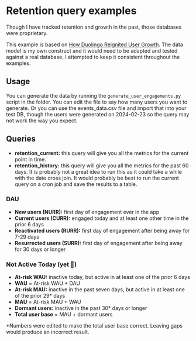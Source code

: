 # Retention query examples

Though I have tracked retention and growth in the past, those databases were proprietary.

This example is based on [How Duolingo Reignited User Growth](https://www.lennysnewsletter.com/p/how-duolingo-reignited-user-growth). The data model is my own construct and it would need to be adapted and tested against a real database, I attempted to keep it consistent throughout the examples.

## Usage
You can generate the data by running the `generate_user_engagements.py` script in the folder. You can edit the file to say how many users you want to generate. Or you can use the events_data.csv file and import that into your test DB, though the users were generated on 2024-02-23 so the query may not work the way you expect.

## Queries
- **retention_current:** this query will give you all the metrics for the current point in time.
- **retention_history:** this query will give you all the metrics for the past 60 days. It is probably not a great idea to run this as it could take a while with the date cross join. It would probably be best to run the current query on a cron job and save the results to a table.

### DAU
- **New users (NURR):** first day of engagement ever in the app
- **Current users (CURR):** engaged today and at least one other time in the prior 6 days
- **Reactivated users (RURR):** first day of engagement after being away for 7-29 days
- **Resurrected users (SURR):** first day of engagement after being away for 30 days or longer

### Not Active Today (yet 😬)
- **At-risk WAU:** inactive today, but active in at least one of the prior 6 days 
- **WAU** = At-risk WAU + DAU
- **At-risk MAU:** inactive in the past seven days, but active in at least one of the prior 29* days
- **MAU** = At-risk MAU + WAU
- **Dormant users:** inactive in the past 30* days or longer 
- **Total user base** = MAU + dormant users

*Numbers were edited to make the total user base correct. Leaving gaps would produce an incorrect result.